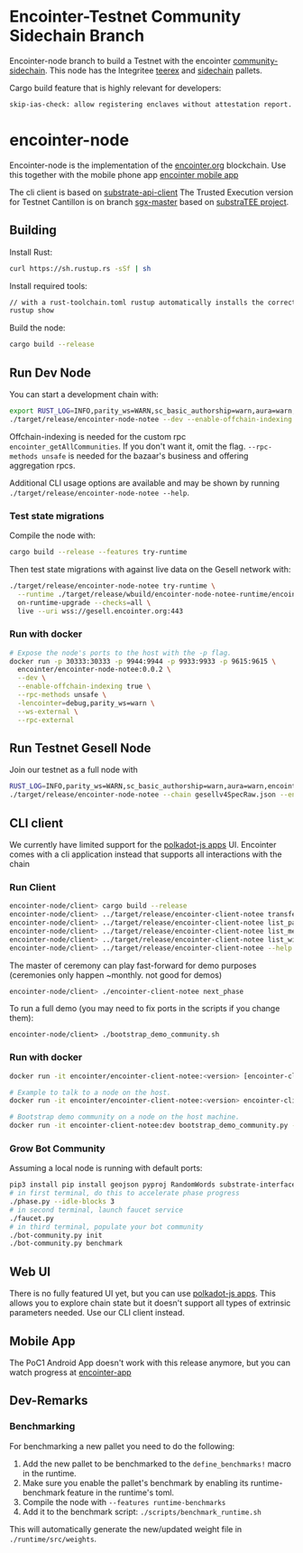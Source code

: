 # Encointer-Testnet Community Sidechain Branch 
Encointer-node branch to build a Testnet with the encointer [community-sidechain](https://github.com/encointer/community-sidechain).
This node has the Integritee [teerex](https://github.com/integritee-network/pallets/tree/master/teerex) and [sidechain](https://github.com/integritee-network/pallets/tree/master/sidechain) pallets.

Cargo build feature that is highly relevant for developers:

    skip-ias-check: allow registering enclaves without attestation report.

# encointer-node

Encointer-node is the implementation of the [encointer.org](https://encointer.org) blockchain.
Use this together with the mobile phone app [encointer mobile app](https://github.com/encointer/encointer-wallet-flutter)

The cli client is based on [substrate-api-client](https://github.com/scs/substrate-api-client)
The Trusted Execution version for Testnet Cantillon is on branch [sgx-master](https://github.com/encointer/encointer-node/tree/sgx-master) based on [substraTEE project](https://github.com/scs/substraTEE).

## Building

Install Rust:

```bash
curl https://sh.rustup.rs -sSf | sh
```

Install required tools:

```bash
// with a rust-toolchain.toml rustup automatically installs the correct tools.
rustup show
```

Build the node:

```bash
cargo build --release
```


## Run Dev Node

You can start a development chain with:

```bash
export RUST_LOG=INFO,parity_ws=WARN,sc_basic_authorship=warn,aura=warn,encointer=debug
./target/release/encointer-node-notee --dev --enable-offchain-indexing true
```

Offchain-indexing is needed for the custom rpc `encointer_getAllCommunities`. If you don't want it, omit the flag.
`--rpc-methods unsafe` is needed for the bazaar's business and offering aggregation rpcs.

Additional CLI usage options are available and may be shown by running `./target/release/encointer-node-notee --help`.

### Test state migrations

Compile the node with:

```bash
cargo build --release --features try-runtime
```

Then test state migrations with against live data on the Gesell network with:

```bash
./target/release/encointer-node-notee try-runtime \
  --runtime ./target/release/wbuild/encointer-node-notee-runtime/encointer_node_notee_runtime.wasm \
  on-runtime-upgrade --checks=all \
  live --uri wss://gesell.encointer.org:443
```

### Run with docker

```bash
# Expose the node's ports to the host with the -p flag.
docker run -p 30333:30333 -p 9944:9944 -p 9933:9933 -p 9615:9615 \
  encointer/encointer-node-notee:0.0.2 \
  --dev \
  --enable-offchain-indexing true \
  --rpc-methods unsafe \
  -lencointer=debug,parity_ws=warn \
  --ws-external \
  --rpc-external
```

## Run Testnet Gesell Node
Join our testnet as a full node with

```bash
RUST_LOG=INFO,parity_ws=WARN,sc_basic_authorship=warn,aura=warn,encointer=debug
./target/release/encointer-node-notee --chain gesellv4SpecRaw.json --enable-offchain-indexing true --rpc-cors all
```

## CLI client
We currently have limited support for the [polkadot-js apps](https://polkadot.js.org/apps) UI. Encointer comes with a cli application instead that supports all interactions with the chain

### Run Client

```bash
encointer-node/client> cargo build --release
encointer-node/client> ../target/release/encointer-client-notee transfer //Alice 5GziKpBELV7fuYNy7quQfWGgVARn8onchS86azuPQkFj9nEZ 1000000
encointer-node/client> ../target/release/encointer-client-notee list_participant_registry
encointer-node/client> ../target/release/encointer-client-notee list_meetup_registry
encointer-node/client> ../target/release/encointer-client-notee list_witnesses_registry
encointer-node/client> ../target/release/encointer-client-notee --help
```
The master of ceremony can play fast-forward for demo purposes (ceremonies only happen ~monthly. not good for demos)
```bash
encointer-node/client> ./encointer-client-notee next_phase
```

To run a full demo (you may need to fix ports in the scripts if you change them):
```
encointer-node/client> ./bootstrap_demo_community.sh
```

### Run with docker
```bash
docker run -it encointer/encointer-client-notee:<version> [encointer-client-notee|bootstrap_demo_community.py|cli.py] <params>

# Example to talk to a node on the host.
docker run -it encointer/encointer-client-notee:<version> encointer-client-notee list-communities -u ws://host.docker.internal -p 9944

# Bootstrap demo community on a node on the host machine.
docker run -it encointer-client-notee:dev bootstrap_demo_community.py -u ws://host.docker.internal -p 9944
```

### Grow Bot Community

Assuming a local node is running with default ports:
```bash
pip3 install pip install geojson pyproj RandomWords substrate-interface
# in first terminal, do this to accelerate phase progress
./phase.py --idle-blocks 3
# in second terminal, launch faucet service
./faucet.py
# in third terminal, populate your bot community
./bot-community.py init
./bot-community.py benchmark
```

## Web UI

There is no fully featured UI yet, but you can use [polkadot-js apps](https://github.com/polkadot-js/apps).
This allows you to explore chain state but it doesn't support all types of extrinsic parameters needed. Use our CLI client instead.

## Mobile App

The PoC1 Android App doesn't work with this release anymore, but you can watch progress at [encointer-app](https://github.com/encointer/encointer-app)

## Dev-Remarks

### Benchmarking
For benchmarking a new pallet you need to do the following:

1. Add the new pallet to be benchmarked to the `define_benchmarks!` macro in the runtime.
2. Make sure you enable the pallet's benchmark by enabling its runtime-benchmark feature in the runtime's toml.
3. Compile the node with `--features runtime-benchmarks`
4. Add it to the benchmark script: `./scripts/benchmark_runtime.sh`

This will automatically generate the new/updated weight file in `./runtime/src/weights`.
